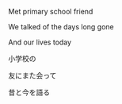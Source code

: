 Met primary school friend

We talked of the days long gone

And our lives today


小学校の

友にまた会って

昔と今を語る